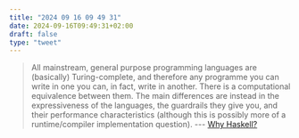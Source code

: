 ```yaml
---
title: "2024 09 16 09 49 31"
date: 2024-09-16T09:49:31+02:00
draft: false
type: "tweet"
---
```

> All mainstream, general purpose programming languages are (basically) Turing-complete, and therefore any programme you can write in one you can, in fact, write in another. There is a computational equivalence between them. The main differences are instead in the expressiveness of the languages, the guardrails they give you, and their performance characteristics (although this is possibly more of a runtime/compiler implementation question). --- [Why Haskell?](https://www.gtf.io/musings/why-haskell)
